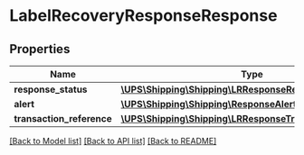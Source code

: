 # LabelRecoveryResponseResponse

## Properties
Name | Type | Description | Notes
------------ | ------------- | ------------- | -------------
**response_status** | [**\UPS\Shipping\Shipping\LRResponseResponseStatus**](LRResponseResponseStatus.md) |  | 
**alert** | [**\UPS\Shipping\Shipping\ResponseAlert[]**](ResponseAlert.md) |  | [optional] 
**transaction_reference** | [**\UPS\Shipping\Shipping\LRResponseTransactionReference**](LRResponseTransactionReference.md) |  | [optional] 

[[Back to Model list]](../../README.md#documentation-for-models) [[Back to API list]](../../README.md#documentation-for-api-endpoints) [[Back to README]](../../README.md)

